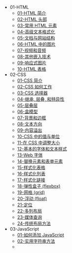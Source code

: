 * 01-HTML
  * [01-HTML 简介](01-HTML/01-HTML%20简介.md)
  * [02-HTML 头部](01-HTML/02-HTML%20头部.md)
  * [03-常用 HTML 元素](01-HTML/03-常用%20HTML%20元素.md)
  * [04-高级文本格式化](01-HTML/04-高级文本格式化.md)
  * [05-文档与网站结构](01-HTML/05-文档与网站结构.md)
  * [06-HTML 中的图片](01-HTML/06-HTML%20中的图片.md)
  * [07-视频和音频](01-HTML/07-视频和音频.md)
  * [08-其他嵌入技术](01-HTML/08-其他嵌入技术.md)
  * [09-响应式图片](01-HTML/09-响应式图片.md)
  * [10-HTML 表格](01-HTML/10-HTML%20表格.md)
* 02-CSS
  * [01-CSS 简介](02-CSS/01-CSS%20简介.md)
  * [02-CSS 如何工作](02-CSS/02-CSS%20如何工作.md)
  * [03-CSS 选择器](02-CSS/03-CSS%20选择器.md)
  * [04-继承, 层叠, 和特异性](02-CSS/04-继承,%20层叠,%20和特异性.md)
  * [05-层叠层](02-CSS/05-层叠层.md)
  * [06-盒模型](02-CSS/06-盒模型.md)
  * [07-背景和边框](02-CSS/07-背景和边框.md)
  * [08-文本方向](02-CSS/08-文本方向.md)
  * [09-内容溢出](02-CSS/09-内容溢出.md)
  * [10-CSS 中的值与单位](02-CSS/10-CSS%20中的值与单位.md)
  * [11-在 CSS 中调整大小](02-CSS/11-在%20CSS%20中调整大小.md)
  * [12-基本的字体和文本样式](02-CSS/12-基本的字体和文本样式.md)
  * [13-Web 字体](02-CSS/13-Web%20字体.md)
  * [14-替换元素和表单元素](02-CSS/14-替换元素和表单元素.md)
  * [15-样式化表格](02-CSS/15-样式化表格.md)
  * [16-样式化列表](02-CSS/16-样式化列表.md)
  * [17-样式化链接](02-CSS/17-样式化链接.md)
  * [18-弹性盒子 (flexbox)](02-CSS/18-弹性盒子%20(flexbox).md)
  * [19-网格 (grid)](02-CSS/19-网格%20(grid).md)
  * [20-浮动 (float)](02-CSS/20-浮动%20(float).md)
  * [21-定位](02-CSS/21-定位.md)
  * [22-多列布局](02-CSS/22-多列布局.md)
  * [23-媒体查询](02-CSS/23-媒体查询.md)
  * [24-传统布局方法](02-CSS/24-传统布局方法.md)
* 03-JavaScript
  * [01-如何添加 JavaScript](03-JavaScript/01-如何添加%20JavaScript.md)
  * [02-实用字符串方法](03-JavaScript/02-实用字符串方法.md)
  * 